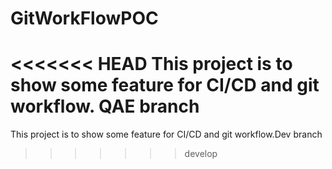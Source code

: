 # GitWorkFlowPOC

<<<<<<< HEAD
This project is to show some feature for CI/CD and git workflow. QAE branch
=======
This project is to show some feature for CI/CD and git workflow.Dev branch
>>>>>>> develop

